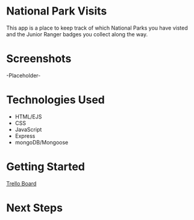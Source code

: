 # National Park Visits
This app is a place to keep track of which National Parks you have visted and the Junior Ranger badges you collect along the way.



# Screenshots
-Placeholder-

# Technologies Used
- HTML/EJS
- CSS
- JavaScript
- Express
- mongoDB/Mongoose

# Getting Started
[Trello Board](https://trello.com/b/J6GvXYVN/project-2-nps-visits-tracker)
# Next Steps